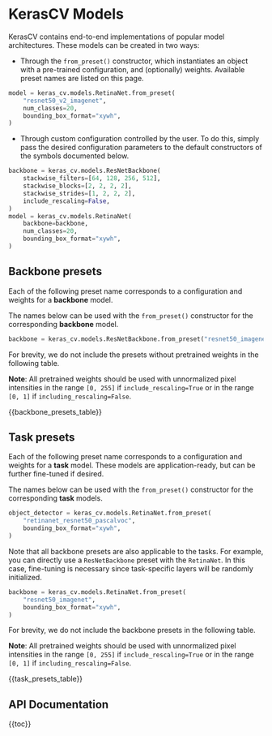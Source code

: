 # KerasCV Models

KerasCV contains end-to-end implementations of popular model
architectures. These models can be created in two ways:

- Through the `from_preset()` constructor, which instantiates an object with
  a pre-trained configuration, and (optionally) weights.
  Available preset names are listed on this page.

```python
model = keras_cv.models.RetinaNet.from_preset(
    "resnet50_v2_imagenet",
    num_classes=20,
    bounding_box_format="xywh",
)
```

- Through custom configuration controlled by the user. To do this, simply
  pass the desired configuration parameters to the default constructors of the
  symbols documented below.

```python
backbone = keras_cv.models.ResNetBackbone(
    stackwise_filters=[64, 128, 256, 512],
    stackwise_blocks=[2, 2, 2, 2],
    stackwise_strides=[1, 2, 2, 2],
    include_rescaling=False,
)
model = keras_cv.models.RetinaNet(
    backbone=backbone,
    num_classes=20,
    bounding_box_format="xywh",
)
```

## Backbone presets

Each of the following preset name corresponds to a configuration and weights for
a **backbone** model.

The names below can be used with the `from_preset()` constructor for the
corresponding **backbone** model.

```python
backbone = keras_cv.models.ResNetBackbone.from_preset("resnet50_imagenet")
```

For brevity, we do not include the presets without pretrained weights in the
following table.

**Note**: All pretrained weights should be used with unnormalized pixel
intensities in the range `[0, 255]` if `include_rescaling=True` or in the range
`[0, 1]` if `including_rescaling=False`.

{{backbone_presets_table}}

## Task presets


Each of the following preset name corresponds to a configuration and weights for
a **task** model. These models are application-ready, but can be further
fine-tuned if desired.

The names below can be used with the `from_preset()` constructor for the
corresponding **task** models.

```python
object_detector = keras_cv.models.RetinaNet.from_preset(
    "retinanet_resnet50_pascalvoc",
    bounding_box_format="xywh",
)
```

Note that all backbone presets are also applicable to the tasks. For example,
you can directly use a `ResNetBackbone` preset with the `RetinaNet`. In this
case, fine-tuning is necessary since task-specific layers will be randomly
initialized.

```python
backbone = keras_cv.models.RetinaNet.from_preset(
    "resnet50_imagenet",
    bounding_box_format="xywh",
)
```

For brevity, we do not include the backbone presets in the following table.

**Note**: All pretrained weights should be used with unnormalized pixel
intensities in the range `[0, 255]` if `include_rescaling=True` or in the range
`[0, 1]` if `including_rescaling=False`.

{{task_presets_table}}

## API Documentation

{{toc}}
